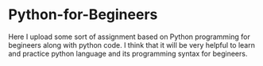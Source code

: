 # Python-for-Begineers
Here I upload some sort of assignment based on Python programming for begineers along with python code. I think that it will be very helpful to learn and practice python language and its programming syntax for begineers.
